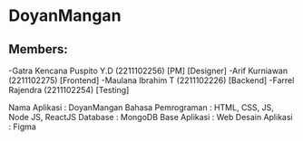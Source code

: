 # DoyanMangan

## Members:
-Gatra Kencana Puspito Y.D (2211102256) [PM] [Designer]
-Arif Kurniawan (2211102275) [Frontend]
-Maulana Ibrahim T (2211102226) [Backend]
-Farrel Rajendra (2211102254) [Testing]

Nama Aplikasi : DoyanMangan
Bahasa Pemrograman : HTML, CSS, JS, Node JS, ReactJS
Database : MongoDB
Base Aplikasi : Web
Desain Aplikasi : Figma
